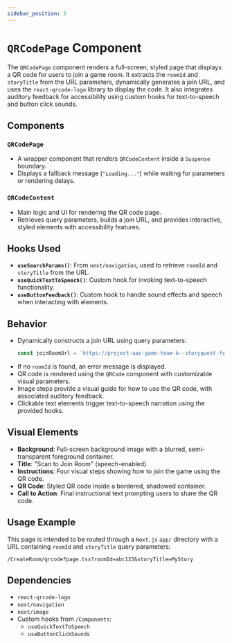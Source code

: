 ```yaml
---
sidebar_position: 3
---
```


# `QRCodePage` Component
The `QRCodePage` component renders a full-screen, styled page that displays a QR code for users to join a game room. It extracts the `roomId` and `storyTitle` from the URL parameters, dynamically generates a join URL, and uses the `react-qrcode-logo` library to display the code. It also integrates auditory feedback for accessibility using custom hooks for text-to-speech and button click sounds.

## Components

### `QRCodePage`
- A wrapper component that renders `QRCodeContent` inside a `Suspense` boundary.
- Displays a fallback message (`"Loading..."`) while waiting for parameters or rendering delays.

### `QRCodeContent`
- Main logic and UI for rendering the QR code page.
- Retrieves query parameters, builds a join URL, and provides interactive, styled elements with accessibility features.

## Hooks Used

- **`useSearchParams()`**: From `next/navigation`, used to retrieve `roomId` and `storyTitle` from the URL.
- **`useQuickTextToSpeech()`**: Custom hook for invoking text-to-speech functionality.
- **`useButtonFeedback()`**: Custom hook to handle sound effects and speech when interacting with elements.

## Behavior

- Dynamically constructs a join URL using query parameters:
  ```ts
  const joinRoomUrl = `https://project-aac-game-team-b--storyquest-fcdc2.us-central1.hosted.app/Gameplay/\${roomId}/\${storyTitle}\;`
  ```
- If no `roomId` is found, an error message is displayed.
- QR code is rendered using the `QRCode` component with customizable visual parameters.
- Image steps provide a visual guide for how to use the QR code, with associated auditory feedback.
- Clickable text elements trigger text-to-speech narration using the provided hooks.

## Visual Elements

- **Background**: Full-screen background image with a blurred, semi-transparent foreground container.
- **Title**: "Scan to Join Room" (speech-enabled).
- **Instructions**: Four visual steps showing how to join the game using the QR code.
- **QR Code**: Styled QR code inside a bordered, shadowed container.
- **Call to Action**: Final instructional text prompting users to share the QR code.

## Usage Example

This page is intended to be routed through a `Next.js` `app/` directory with a URL containing `roomId` and `storyTitle` query parameters:

```
/CreateRoom/qrcode?page.tsx?roomId=abc123&storyTitle=MyStory
```
## Dependencies

- `react-qrcode-logo`
- `next/navigation`
- `next/image`
- Custom hooks from `/Components`:
    - `useQuickTextToSpeech`
    - `useButtonClickSounds`